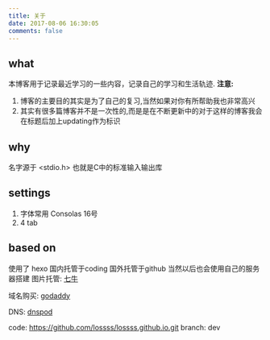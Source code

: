 ```yaml
---
title: 关于
date: 2017-08-06 16:30:05
comments: false
---
```

## what
本博客用于记录最近学习的一些内容，记录自己的学习和生活轨迹.
**注意:**
1. 博客的主要目的其实是为了自己的复习,当然如果对你有所帮助我也非常高兴
2. 其实有很多篇博客并不是一次性的,而是是在不断更新中的对于这样的博客我会在标题后加上updating作为标识
## why
名字源于 <stdio.h> 也就是C中的标准输入输出库

## settings
1. 字体常用 Consolas 16号
2. 4 tab

## based on
使用了 hexo  国内托管于coding 国外托管于github 当然以后也会使用自己的服务器搭建
图片托管: [七牛](https://www.qiniu.com/)

域名购买: [godaddy](https://sg.godaddy.com/zh/)

DNS: [dnspod](https://www.dnspod.cn)

code: https://github.com/lossss/lossss.github.io.git  branch: dev
